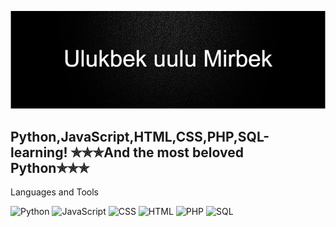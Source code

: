 [![Header](https://github.com/Mirbek-W/Mirbek-w/blob/main/assets/gifprof.gif)](https://www.sololearn.com/profile/12493044)


## Python,JavaScript,HTML,CSS,PHP,SQL-learning!       ✯✯✯And the most beloved Python✯✯✯

Languages and Tools

![Python](https://img.shields.io/badge/-Python-090909?style=for-the-badge&logo=Python)
![JavaScript](https://img.shields.io/badge/-JavaScript-090909?style=for-the-badge&logo=JavaScript&logoColor=FFDD55)
![CSS](https://img.shields.io/badge/-Css-090909?style=for-the-badge&logo=Css&logoColor=FFDD55)
![HTML](https://img.shields.io/badge/-Html-090909?style=for-the-badge&logo=Html&logoColor=FFDD55)
![PHP](https://img.shields.io/badge/-PHP-090909?style=for-the-badge&logo=PHP&logoColor=23AAF2)
![SQL](https://img.shields.io/badge/-SQL-090909?style=for-the-badge&logo=mysql&logoColor=23A8F2)